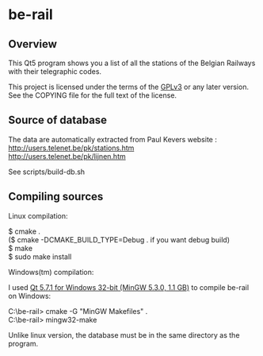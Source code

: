 # be-rail

## Overview

This Qt5 program shows you a list of all the stations of the
Belgian Railways with their telegraphic codes.

This project is licensed under the terms of the [GPLv3](https://www.gnu.org/licenses/gpl-3.0.en.html)
or any later version. See the COPYING file for the full text of the license.


## Source of database

The data are automatically extracted from Paul Kevers website :   
http://users.telenet.be/pk/stations.htm   
http://users.telenet.be/pk/lijnen.htm   
   
See scripts/build-db.sh


## Compiling sources

Linux compilation:   
   
$ cmake .  
($ cmake -DCMAKE_BUILD_TYPE=Debug .  if you want debug build)  
$ make   
$ sudo make install   
   
   
Windows(tm) compilation:
   
I used [Qt 5.7.1 for Windows 32-bit (MinGW 5.3.0, 1.1 GB)](https://www.qt.io/download-open-source/)
to compile be-rail on Windows:   
   
C:\be-rail> cmake -G "MinGW Makefiles" .   
C:\be-rail> mingw32-make  
  
Unlike linux version, the database must be in the same directory as the program.

